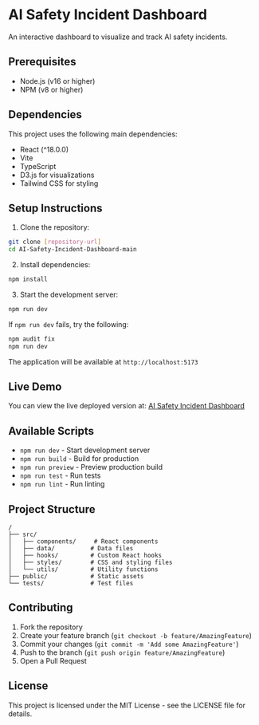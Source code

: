 # AI Safety Incident Dashboard

An interactive dashboard to visualize and track AI safety incidents.

## Prerequisites

- Node.js (v16 or higher)
- NPM (v8 or higher)

## Dependencies

This project uses the following main dependencies:
- React (^18.0.0)
- Vite
- TypeScript
- D3.js for visualizations
- Tailwind CSS for styling

## Setup Instructions

1. Clone the repository:
```bash
git clone [repository-url]
cd AI-Safety-Incident-Dashboard-main
```

2. Install dependencies:
```bash
npm install
```

3. Start the development server:
```bash
npm run dev
```

If `npm run dev` fails, try the following:
```bash
npm audit fix
npm run dev
```

The application will be available at `http://localhost:5173`

## Live Demo

You can view the live deployed version at: [AI Safety Incident Dashboard](https://veerabrahmam05.github.io/AI-Safety-Incident-Dashboard/)

## Available Scripts

- `npm run dev` - Start development server
- `npm run build` - Build for production
- `npm run preview` - Preview production build
- `npm run test` - Run tests
- `npm run lint` - Run linting

## Project Structure

```
/
├── src/
│   ├── components/     # React components
│   ├── data/          # Data files
│   ├── hooks/         # Custom React hooks
│   ├── styles/        # CSS and styling files
│   └── utils/         # Utility functions
├── public/            # Static assets
└── tests/             # Test files
```

## Contributing

1. Fork the repository
2. Create your feature branch (`git checkout -b feature/AmazingFeature`)
3. Commit your changes (`git commit -m 'Add some AmazingFeature'`)
4. Push to the branch (`git push origin feature/AmazingFeature`)
5. Open a Pull Request

## License

This project is licensed under the MIT License - see the LICENSE file for details.
